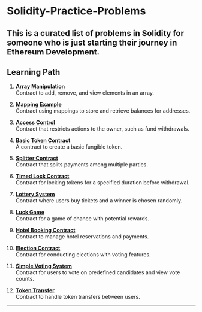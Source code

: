 # Solidity-Practice-Problems
This is a curated list of problems in Solidity for someone who is just starting their journey in Ethereum Development.
 ---
 ## Learning Path  

1. [**Array Manipulation**](./contracts/ArrayManipulation.sol)  
   Contract to add, remove, and view elements in an array.

2. [**Mapping Example**](./contracts/MappingExample.sol)  
   Contract using mappings to store and retrieve balances for addresses.

3. [**Access Control**](./contracts/AccessControl.sol)  
   Contract that restricts actions to the owner, such as fund withdrawals.

4. [**Basic Token Contract**](./contracts/BasicToken.sol)  
   A contract to create a basic fungible token.

5. [**Splitter Contract**](./contracts/Splitter.sol)  
   Contract that splits payments among multiple parties.

6. [**Timed Lock Contract**](./contracts/TimedLock.sol)  
   Contract for locking tokens for a specified duration before withdrawal.

7. [**Lottery System**](./contracts/Lottery.sol)  
   Contract where users buy tickets and a winner is chosen randomly.

8. [**Luck Game**](./contracts/Luck_Game.sol)  
   Contract for a game of chance with potential rewards.

9. [**Hotel Booking Contract**](./contracts/Hotel.sol)  
   Contract to manage hotel reservations and payments.

10. [**Election Contract**](./contracts/Election.sol)  
    Contract for conducting elections with voting features.

11. [**Simple Voting System**](./contracts/SimpleVotingSystem.sol)  
    Contract for users to vote on predefined candidates and view vote counts.

12. [**Token Transfer**](./contracts/TokenTransfer.sol)  
    Contract to handle token transfers between users.

---
